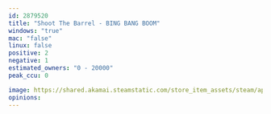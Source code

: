 ```yaml
---
id: 2879520
title: "Shoot The Barrel - BING BANG BOOM"
windows: "true"
mac: "false"
linux: false
positive: 2
negative: 1
estimated_owners: "0 - 20000"
peak_ccu: 0

image: https://shared.akamai.steamstatic.com/store_item_assets/steam/apps/2879520/header.jpg?t=1711746581
opinions:
---
```

